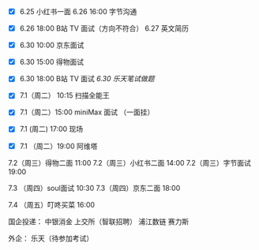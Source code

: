 - [x] 6.25 小红书一面 
6.26 16:00 字节沟通
- [x] 6.26 18:00 B站 TV 面试（方向不符合）
6.27 英文简历

- [x] 6.30 10:00 京东面试
- [x] 6.30 15:00 得物面试
- [x] 6.30 18:00 B站 TV 面试
*6.30 乐天笔试做题*

- [x] 7.1（周二） 10:15 扫描全能王
- [x] 7.1（周二）15:00 miniMax 面试 （一面挂）
- [x] 7.1 (周二) 17:00 现场
- [x] 7.1 （周二）19:00 阿维塔

7.2（周三）得物二面 11:00
7.2（周三）小红书二面 14:00
7.2（周三）字节面试 19:00

7.3 （周四）soul面试 10:30
7.3（周四）京东二面 18:00

7.4 （周五）叮咚买菜 16:00


国企投递：
中银消金
上交所（智联招聘）
浦江数链
赛力斯

外企：
乐天（待参加考试）